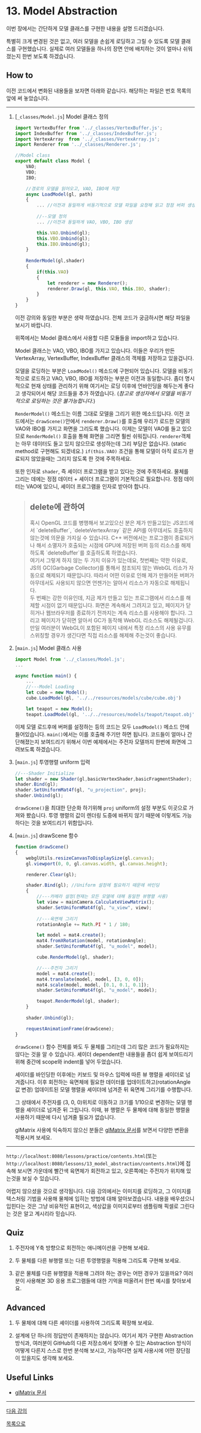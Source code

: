 # 13. Model Abstraction

이번 장에서는 간단하게 모델 클래스를 구현한 내용을 설명 드리겠습니다.

특별히 크게 변경된 것은 없고, 여러 모델을 손쉽게 로딩하고 그릴 수 있도록 모델 클래스를 구현했습니다. 실제로 여러 모델들을 하나의 장면 안에 배치하는 것이 얼마나 쉬워졌는지 한번 보도록 하겠습니다.

## How to

이전 코드에서 변화된 내용들을 보자면 아래와 같습니다. 해당하는 파일은 번호 목록의 앞에 써 놓았습니다.

---
1. [`_classes/Model.js`] Model 클래스 정의

    ```js
    import VertexBuffer from '../_classes/VertexBuffer.js';
    import IndexBuffer from '../_classes/IndexBuffer.js';
    import VertexArray  from '../_classes/VertexArray.js';
    import Renderer from '../_classes/Renderer.js';

    //Model class
    export default class Model {
        VAO;
        VBO;
        IBO;

        //경로의 모델을 읽어오고, VAO, IBO에 저장
        async LoadModel(gl, path)
        {
            ... //이전과 동일하게 비동기적으로 모델 파일을 요청해 읽고 정점 버퍼 생성
            
            //--모델 정의
            ... //이전과 동일하게 VAO, VBO, IBO 생성

            this.VAO.Unbind(gl);
            this.VBO.Unbind(gl);
            this.IBO.Unbind(gl);
        }
        
        RenderModel(gl,shader)
        {
            if(this.VAO)
            {
                let renderer = new Renderer();
                renderer.Draw(gl, this.VAO, this.IBO, shader);
            }
        }
    }
    ```
    
    이전 강의와 동일한 부분은 생략 하였습니다. 전체 코드가 궁금하시면 해당 파일을 보시기 바랍니다.

    위쪽에서는 Model 클래스에서 사용할 다른 모듈들을 import하고 있습니다.

    Model 클래스는 VAO, VBO, IBO를 가지고 있습니다. 이들은 우리가 만든 VertexArray, VertexBuffer, IndexBuffer 클래스의 객체를 저장하고 있을겁니다.

    모델을 로딩하는 부분은 `LoadModel()` 메소드에 구현되어 있습니다. 모델을 비동기적으로 로드하고 VAO, VBO, IBO를 저장하는 부분은 이전과 동일합니다. 좀더 명시적으로 현재 상태를 관리하기 위해 여기서는 로딩 이후에 언바인딩을 해두는게 좋다고 생각되어서 해당 코드들을 추가 하였습니다. (*참고로 생성자에서 모델을 비동기적으로 로딩하는 것은 불가능합니다.*)

    `RenderModel()` 메소드는 이름 그대로 모델을 그리기 위한 메소드입니다. 이전 코드에서는 `drawScene()`안에서 `renderer.Draw()`를 호출해 우리가 로드한 모델의 VAO와 IBO를 가지고 화면을 그리도록 했습니다. 이제는 모델이 VAO를 들고 있으므로 `RenderModel()` 호출을 통해 화면을 그리면 훨씬 쉬워집니다. `renderer`객체는 아무 데이터도 들고 있지 않으므로 생성하는데 그리 부담은 없습니다. (static method로 구현해도 되겠네요.) `if(this.VAO)` 조건을 통해 모델이 아직 로드가 완료되지 않았을때는 그리지 않도록 한 것에 주목하세요.

    또한 인자로 `shader`, 즉 셰이더 프로그램을 받고 있다는 것에 주목하세요. 물체를 그리는 데에는 정점 데이터 + 셰이더 프로그램이 기본적으로 필요합니다. 정점 데이터는 VAO에 있으니, 셰이더 프로그램을 인자로 받아야 합니다.

    > <p><h2> delete에 관하여 </h2></p>
    > <p>혹시 OpenGL 코드를 병행해서 보고있으신 분은 제가 만들고있는 JS코드에서 `deleteBuffer`, `deleteVertexArray` 같은 API를 아무데서도 호출하지 않는것에 의문을 가지실 수 있습니다. C++ 버전에서는 프로그램이 종료되거나 해서 소멸자가 호출되는 시점에 GPU에 저장된 버퍼 등의 리소스를 해제하도록 `deleteBuffer`를 호출하도록 하였습니다.</br>
    > 여기서 그렇게 하지 않는 두 가지 이유가 있는데요, 첫번째는 약한 이유로, JS의 GC(Garbage Collector)를 통해서 참조되지 않는 WebGL 리소가 자동으로 해제되기 때문입니다. 따라서 어떤 이유로 인해 제가 만들어둔 버퍼가 아무데서도 사용되지 않으면 언젠가는 알아서 리소스가 자동으로 해제됩니다.</br>
    > 두 번째는 강한 이유인데, 지금 제가 만들고 있는 프로그램에서 리소스를 해제할 시점이 없기 때문입니다. 화면은 계속해서 그려지고 있고, 페이지가 닫히거나 웹브라우저를 종료하기 전까지는 계속 리소스를 사용해야 합니다. 그리고 페이지가 닫히면 알아서 GC가 동작해 WebGL 리소스도 해제될겁니다.</br>
    > 만일 여러분이 WebGL이 포함된 페이지 내에서 특정 리소스의 사용 유무를 스위칭할 경우가 생긴다면 직접 리소스를 해제해 주는것이 좋습니다.</p>
    

2. [`main.js`] Model 클래스 사용

    ```js
    import Model from '../_classes/Model.js';
    ...

    async function main() {
        ...
        //---Model Loading
        let cube = new Model();
        cube.LoadModel(gl, '../../resources/models/cube/cube.obj')

        let teapot = new Model();
        teapot.LoadModel(gl, '../../resources/models/teapot/teapot.obj')
    ```

    이제 모델 로드후에 버퍼를 설정하는 등의 코드는 모두 `LoadModel()` 메소드 안에 들어있습니다. `main()`에서는 이를 호출해 주기만 하면 됩니다. 코드들이 얼마나 간단해졌는지 보여드리기 위해서 이번 예제에서는 주전자 모델까지 한번에 화면에 그려보도록 하겠습니다.

3. [`main.js`] 투영행렬 uniform 입력

    ```js
    //---Shader Initialize
    let shader = new Shader(gl,basicVertexShader,basicFragmentShader);
    shader.Bind(gl);
    shader.SetUniformMat4f(gl, "u_projection", proj); 
    shader.Unbind(gl);
    ```

    `drawScene()`을 최대한 단순화 하기위해 `proj` uniform의 설정 부분도 이곳으로 가져와 봤습니다. 투영 행렬의 값이 렌더링 도중에 바뀌지 않기 때문에 이렇게도 가능하다는 것을 보여드리기 위함입니다.

4. [`main.js`] drawScene 함수

    ```js
    function drawScene()
    {
        webglUtils.resizeCanvasToDisplaySize(gl.canvas);
        gl.viewport(0, 0, gl.canvas.width, gl.canvas.height);

        renderer.Clear(gl);

        shader.Bind(gl); //Uniform 설정에 필요하기 때문에 바인딩
        {
            //---카메라 설정(현재는 모든 모델에 대해 동일한 뷰행렬 사용)
            let view = mainCamera.CalculateViewMatrix();
            shader.SetUniformMat4f(gl, "u_view", view);
            
            //---육면체 그리기
            rotationAngle += Math.PI * 1 / 180;

            let model = mat4.create();
            mat4.fromXRotation(model, rotationAngle);
            shader.SetUniformMat4f(gl, "u_model", model);

            cube.RenderModel(gl, shader);

            //---주전자 그리기
            model = mat4.create();
            mat4.translate(model, model, [3, 0, 0]);
            mat4.scale(model, model, [0.1, 0.1, 0.1]);
            shader.SetUniformMat4f(gl, "u_model", model);

            teapot.RenderModel(gl, shader);
        }
        
        shader.Unbind(gl);

        requestAnimationFrame(drawScene);
    }
    ```

    `drawScene()` 함수 전체를 봐도 두 물체를 그리는데 그리 많은 코드가 필요하지는 않다는 것을 알 수 있습니다. 셰이더 dependent한 내용들을 좀더 쉽게 보여드리기 위해 중간에 scope와 indent를 넣어 두었습니다.

    셰이더를 바인딩한 이후에는 키보드 및 마우스 입력에 따른 뷰 행렬을 셰이더로 넘겨줍니다. 이후 회전하는 육면체에 필요한 데이터를 업데이트하고(rotationAngle 값 변경) 업데이트된 모델 행렬을 셰이더에 넘겨준 뒤 육면체 그리기를 수행합니다.

    그 상태에서 주전자를 (3, 0, 0)위치로 이동하고 크기를 1/10으로 변경하는 모델 행렬을 셰이더로 넘겨준 뒤 그립니다. 이때, 뷰 행렬은 두 물체에 대해 동일한 행렬을 사용하기 때문에 다시 넘겨줄 필요가 없습니다.

    glMatrix 사용에 익숙하지 않으신 분들은 [glMatrix 문서](https://glmatrix.net/docs/index.html)를 보면서 다양한 변환을 적용시켜 보세요.

---

`http://localhost:8080/lessons/practice/contents.html`(또는 `http://localhost:8080/lessons/13_model_abstraction/contents.html`)에 접속해 보시면 가운데에 빨간색 육면체가 회전하고 있고, 오른쪽에는 주전자가 위치해 있는것을 보실 수 있습니다.

어렵지 않으셨을 것으로 생각됩니다. 다음 강의에서는 이미지를 로딩하고, 그 이미지를 텍스처링 기법을 사용해 물체에 입히는 방법에 대해 알아보겠습니다. 내용을 배우셨으니 입힌다는 것은 그냥 비유적인 표현이고, 색상값을 이미지로부터 샘플링해 픽셀로 그린다는 것은 알고 계시리라 믿습니다.

## Quiz

1. 주전자에 Y축 방향으로 회전하는 애니메이션을 구현해 보세요.

2. 두 물체를 다른 뷰행렬 또는 다른 투영행렬을 적용해 그리도록 구현해 보세요.

3. 같은 물체를 다른 뷰행렬을 적용해 그려야 하는 경우는 어떤 경우가 있을까요? 여러분이 사용해본 3D 응용 프로그램들에 대한 기억을 떠올려서 한번 예시를 찾아보세요.

## Advanced

1. 두 물체에 대해 다른 셰이더를 사용하여 그리도록 확장해 보세요.

2. 설계에 단 하나의 정답만이 존재하지는 않습니다. 여기서 제가 구현한 Abstraction 방식과, 여러분이 GitHub의 다른 저장소에서 찾아볼 수 있는 Abstraction 방식이 어떻게 다른지 스스로 한번 분석해 보시고, 가능하다면 실제 사용시에 어떤 장단점이 있을지도 생각해 보세요.

## Useful Links

- [glMatrix 문서](https://glmatrix.net/docs/index.html)

---

[다음 강의](../14_texture/)

[목록으로](../)
